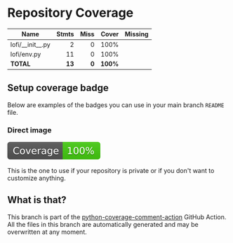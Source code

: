 # Repository Coverage



| Name                 |    Stmts |     Miss |    Cover |   Missing |
|--------------------- | -------: | -------: | -------: | --------: |
| lofi/\_\_init\_\_.py |        2 |        0 |     100% |           |
| lofi/env.py          |       11 |        0 |     100% |           |
|            **TOTAL** |   **13** |    **0** | **100%** |           |


## Setup coverage badge

Below are examples of the badges you can use in your main branch `README` file.

### Direct image

[![Coverage badge](https://github.com/RomeoDespres/lofi/raw/python-coverage-comment-action-data/badge.svg)](https://github.com/RomeoDespres/lofi/tree/python-coverage-comment-action-data)

This is the one to use if your repository is private or if you don't want to customize anything.



## What is that?

This branch is part of the
[python-coverage-comment-action](https://github.com/marketplace/actions/python-coverage-comment)
GitHub Action. All the files in this branch are automatically generated and may be
overwritten at any moment.
